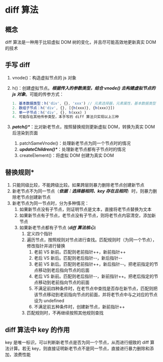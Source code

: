 # diff  算法

## 概念

diff 算法是一种用于比较虚拟 DOM 树的变化，并且尽可能高效地更新真实 DOM 的技术

## 手写 diff

1. vnode()：构造虚拟节点的 js 对象

2. h()：创建虚拟节点。***根据传入的参数类型，结合 vnode() 去构建虚拟节点的 js 对象***。可能的传参方式：

   ```js
   1. 基本数据类型：h('div', {}, 'xxx') // 元素选择器，元素属性，基本数据类型
   2. 数组子节点：h('div', {}, [{h(xxx)}, {h(xxx)}])
   3. 单一子节点：h('div', {}, h(xxx) )
   4. 可能存在其他传参类型，本手写的 diff 算法只实现以上三种
   ```

3. ***patch()\****：比对新老节点，按照替换规则更新虚拟 DOM，转换为真实 DOM 后渲染到页面

   1. patchSameVnode()：处理新老节点为同一个节点时的情况
   2. ***updateChildren()\****：处理新老节点都有子节点时的情况
   3. createElement()：将虚拟 DOM 创建为真实 DOM

## 替换规则*

1. 只能同级比较，不能跨级比较。如果跨层则暴力删除老节点创建新节点
2. 新老节点不为同一节点（***依据：选择器相同、key 存在且相同***）时，则暴力删除老节点创建新节点
3. 新老节点为同一节点时，分为多种情况：
   1. 如果新节点没有子节点，则证明节点是文本，直接将老节点替换为文本
   2. 如果新节点有子节点，老节点没有子节点，则将老节点内容清空，添加新节点
   3. 如果新老节点都有子节点   (***diff 算法核心***)
      1. 定义四个指针
      2. 遍历节点，按照规则对节点进行查找。匹配规则时（为同一个节点），修改指针并进行替换
         1. 老前 VS 新前。匹配则老前指针++，新前指针++
         2. 老后 VS 新后。匹配则老后指针--，新后指针--
         3. 老前 VS 新后。匹配则老前指针++，新后指针--。把老前指定的节点移动到老后指向节点的后面
         4. 老后 VS 新前。匹配则老后指针--，新前指针++。把老后指定的节点移动到老前指向节点的前面
         5. 不满足前四种条件时，在老节点中查找是否存在新节点，匹配则把该节点移动到老前指向节点的前面，并将老节点中与之对应的节点设为 undefined
         6. 不满足前五种条件时，创建新节点，新前指针++
      3. 匹配规则时，不再继续按照其他规则查找

## diff 算法中 key 的作用

key 是唯一标识，可以判断新老节点是否为同一个节点，从而进行细致的 diff 算法计算。若无 key，则直接证明新老节点不是同一节点，直接进行暴力删除和添加，浪费性能
